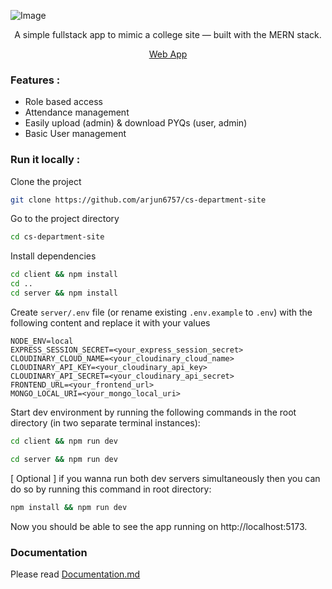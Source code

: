 ![Image](https://github.com/user-attachments/assets/33fd3868-a02b-4979-b78c-74119dda495f)

<div align="center">
    A simple fullstack app to mimic a college site — built with the MERN stack.

[Web App](https://cs-department-site-beta.vercel.app)

</div>

### Features :

- Role based access
- Attendance management
- Easily upload (admin) & download PYQs (user, admin)
- Basic User management

### Run it locally :

Clone the project

```bash
git clone https://github.com/arjun6757/cs-department-site
```

Go to the project directory

```bash
cd cs-department-site
```

Install dependencies

```bash
cd client && npm install
cd ..
cd server && npm install
```

Create `server/.env` file (or rename existing `.env.example` to `.env`) with the following content and replace it with your values

```text
NODE_ENV=local
EXPRESS_SESSION_SECRET=<your_express_session_secret>
CLOUDINARY_CLOUD_NAME=<your_cloudinary_cloud_name>
CLOUDINARY_API_KEY=<your_cloudinary_api_key>
CLOUDINARY_API_SECRET=<your_cloudinary_api_secret>
FRONTEND_URL=<your_frontend_url>
MONGO_LOCAL_URI=<your_mongo_local_uri>
```

Start dev environment by running the following commands in the root directory (in two separate terminal instances):

```bash
cd client && npm run dev
```

```bash
cd server && npm run dev
```

[ Optional ] if you wanna run both dev servers simultaneously then you can do so by running this command in root directory:

```bash
npm install && npm run dev
```

Now you should be able to see the app running on http://localhost:5173.

### Documentation
Please read [Documentation.md](https://github.com/arjun6757/cs-department-site/blob/main/Documentation.md)
